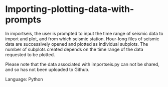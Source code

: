 # Importing-plotting-data-with-prompts

In importseis, the user is prompted to input the time range of seismic data to import and plot, and from which seismic station. Hour-long files of seismic data are successively opened and plotted as individual subplots. The number of subplots created depends on the time range of the data requested to be plotted. 

Please note that the data associated with importseis.py can not be shared, and so has not been uploaded to Github.

Language: Python

